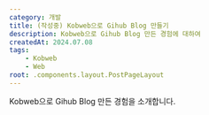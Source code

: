 ```yaml
---
category: 개발
title: (작성중) Kobweb으로 Gihub Blog 만들기
description: Kobweb으로 Gihub Blog 만든 경험에 대하여
createdAt: 2024.07.08
tags:
    - Kobweb
    - Web
root: .components.layout.PostPageLayout
---
```


Kobweb으로 Gihub Blog 만든 경험을 소개합니다.
